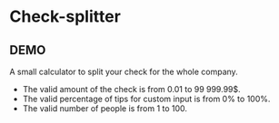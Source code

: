 # Check-splitter

## DEMO

A small calculator to split your check for the whole company.

* The valid amount of the check is from 0.01 to 99 999.99$.
* The valid percentage of tips for custom input is from 0% to 100%.
* The valid number of people is from 1 to 100.